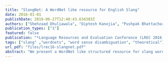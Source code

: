 ```yaml
---
title: "SlangNet: A WordNet like resource for English Slang"
date: 2016-01-01
publishDate: 2019-06-27T12:40:43.634303Z
authors: ["Shehzaad Dhuliawala", "Diptesh Kanojia", "Pushpak Bhattacharyya"]
publication_types: ["1"]
featured: false
publication: "*Language Resources and Evaluation Conference (LREC 2016)*"
tags: ["slang" ,"wordnets", "word sense disambiguation", "theoretical"]
url_pdf: "files/lrec16-slangnet.pdf"
abstract: "We present a WordNet like structured resource for slang words and neologisms on the internet. The dynamism of language is often an indication that current language technology tools trained on today's data, may not be able to process the language in the future. Our resource could be (1) used to augment the WordNet, (2) used in several Natural Language Processing (NLP) applications which make use of noisy data on the internet like Information Retrieval and Web Mining. Such a resource can also be used to distinguish slang word senses from conventional word senses. To stimulate similar innovations widely in the NLP community, we test the efficacy of our resource for detecting slang using standard bag of words Word Sense Disambiguation (WSD) algorithms (Lesk and Extended Lesk) for English data on the internet."
---
```



